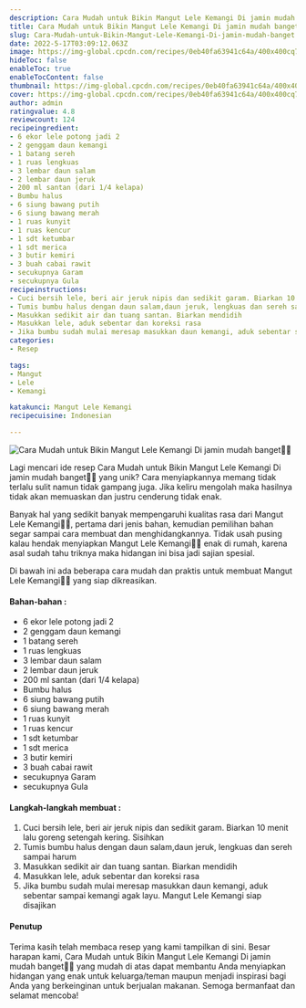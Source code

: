 ```yaml
---
description: Cara Mudah untuk Bikin Mangut Lele Kemangi Di jamin mudah banget"
title: Cara Mudah untuk Bikin Mangut Lele Kemangi Di jamin mudah banget
slug: Cara-Mudah-untuk-Bikin-Mangut-Lele-Kemangi-Di-jamin-mudah-banget
date: 2022-5-17T03:09:12.063Z
image: https://img-global.cpcdn.com/recipes/0eb40fa63941c64a/400x400cq70/photo.jpg
hideToc: false
enableToc: true
enableTocContent: false
thumbnail: https://img-global.cpcdn.com/recipes/0eb40fa63941c64a/400x400cq70/photo.jpg
cover: https://img-global.cpcdn.com/recipes/0eb40fa63941c64a/400x400cq70/photo.jpg
author: admin
ratingvalue: 4.8
reviewcount: 124
recipeingredient:
- 6 ekor lele potong jadi 2
- 2 genggam daun kemangi
- 1 batang sereh
- 1 ruas lengkuas
- 3 lembar daun salam
- 2 lembar daun jeruk
- 200 ml santan (dari 1/4 kelapa)
- Bumbu halus
- 6 siung bawang putih
- 6 siung bawang merah
- 1 ruas kunyit
- 1 ruas kencur
- 1 sdt ketumbar
- 1 sdt merica
- 3 butir kemiri
- 3 buah cabai rawit
- secukupnya Garam
- secukupnya Gula
recipeinstructions:
- Cuci bersih lele, beri air jeruk nipis dan sedikit garam. Biarkan 10 menit lalu goreng setengah kering. Sisihkan
- Tumis bumbu halus dengan daun salam,daun jeruk, lengkuas dan sereh sampai harum
- Masukkan sedikit air dan tuang santan. Biarkan mendidih
- Masukkan lele, aduk sebentar dan koreksi rasa
- Jika bumbu sudah mulai meresap masukkan daun kemangi, aduk sebentar sampai kemangi agak layu. Mangut Lele Kemangi siap disajikan
categories:
- Resep

tags:
- Mangut
- Lele
- Kemangi

katakunci: Mangut Lele Kemangi
recipecuisine: Indonesian

---
```


![Cara Mudah untuk Bikin Mangut Lele Kemangi Di jamin mudah banget👩‍🍳](https://img-global.cpcdn.com/recipes/0eb40fa63941c64a/400x400cq70/photo.jpg)

Lagi mencari ide resep Cara Mudah untuk Bikin Mangut Lele Kemangi Di jamin mudah banget👩‍🍳 yang unik? Cara menyiapkannya memang tidak terlalu sulit namun tidak gampang juga. Jika keliru mengolah maka hasilnya tidak akan memuaskan dan justru cenderung tidak enak.

Banyak hal yang sedikit banyak mempengaruhi kualitas rasa dari Mangut Lele Kemangi👩‍🍳, pertama dari jenis bahan, kemudian pemilihan bahan segar sampai cara membuat dan menghidangkannya. Tidak usah pusing kalau hendak menyiapkan Mangut Lele Kemangi👩‍🍳 enak di rumah, karena asal sudah tahu triknya maka hidangan ini bisa jadi sajian spesial.

Di bawah ini ada beberapa cara mudah dan praktis untuk membuat Mangut Lele Kemangi👩‍🍳 yang siap dikreasikan.

<!--inarticleads1-->

#### Bahan-bahan :

- 6 ekor lele potong jadi 2
- 2 genggam daun kemangi
- 1 batang sereh
- 1 ruas lengkuas
- 3 lembar daun salam
- 2 lembar daun jeruk
- 200 ml santan (dari 1/4 kelapa)
- Bumbu halus
- 6 siung bawang putih
- 6 siung bawang merah
- 1 ruas kunyit
- 1 ruas kencur
- 1 sdt ketumbar
- 1 sdt merica
- 3 butir kemiri
- 3 buah cabai rawit
- secukupnya Garam
- secukupnya Gula

<!--inarticleads2-->

#### Langkah-langkah membuat :

1. Cuci bersih lele, beri air jeruk nipis dan sedikit garam. Biarkan 10 menit lalu goreng setengah kering. Sisihkan
1. Tumis bumbu halus dengan daun salam,daun jeruk, lengkuas dan sereh sampai harum
1. Masukkan sedikit air dan tuang santan. Biarkan mendidih
1. Masukkan lele, aduk sebentar dan koreksi rasa
1. Jika bumbu sudah mulai meresap masukkan daun kemangi, aduk sebentar sampai kemangi agak layu. Mangut Lele Kemangi siap disajikan

#### Penutup

Terima kasih telah membaca resep yang kami tampilkan di sini. Besar harapan kami, Cara Mudah untuk Bikin Mangut Lele Kemangi Di jamin mudah banget👩‍🍳 yang mudah di atas dapat membantu Anda menyiapkan hidangan yang enak untuk keluarga/teman maupun menjadi inspirasi bagi Anda yang berkeinginan untuk berjualan makanan. Semoga bermanfaat dan selamat mencoba!